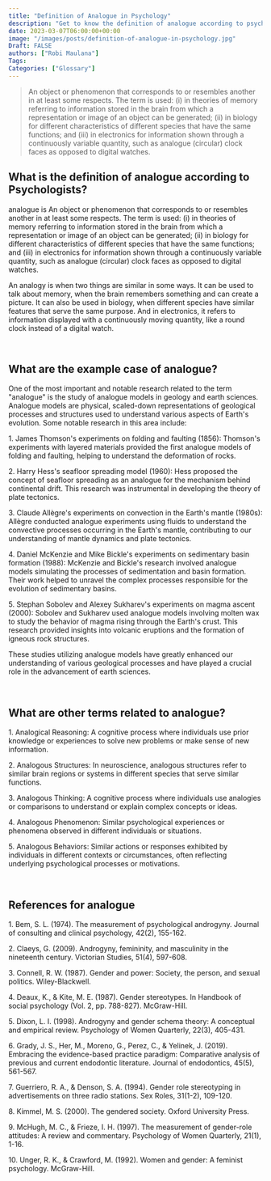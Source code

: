 ```yaml
---
title: "Definition of Analogue in Psychology"
description: "Get to know the definition of analogue according to psychologists."
date: 2023-03-07T06:00:00+00:00
image: "/images/posts/definition-of-analogue-in-psychology.jpg"
Draft: FALSE
authors: ["Robi Maulana"]
Tags: 
Categories: ["Glossary"]
---
```






> An object or phenomenon that corresponds to or resembles another in at least some respects. The term is used: (i) in theories of memory referring to information stored in the brain from which a representation or image of an object can be generated; (ii) in biology for different characteristics of different species that have the same functions; and (iii) in electronics for information shown through a continuously variable quantity, such as analogue (circular) clock faces as opposed to digital watches.

## What is the definition of analogue according to Psychologists?

analogue is An object or phenomenon that corresponds to or resembles another in at least some respects. The term is used: (i) in theories of memory referring to information stored in the brain from which a representation or image of an object can be generated; (ii) in biology for different characteristics of different species that have the same functions; and (iii) in electronics for information shown through a continuously variable quantity, such as analogue (circular) clock faces as opposed to digital watches.

An analogy is when two things are similar in some ways. It can be used to talk about memory, when the brain remembers something and can create a picture. It can also be used in biology, when different species have similar features that serve the same purpose. And in electronics, it refers to information displayed with a continuously moving quantity, like a round clock instead of a digital watch.

 

## What are the example case of analogue?

One of the most important and notable research related to the term "analogue" is the study of analogue models in geology and earth sciences. Analogue models are physical, scaled-down representations of geological processes and structures used to understand various aspects of Earth's evolution. Some notable research in this area include:

1\. James Thomson's experiments on folding and faulting (1856): Thomson's experiments with layered materials provided the first analogue models of folding and faulting, helping to understand the deformation of rocks.

2\. Harry Hess's seafloor spreading model (1960): Hess proposed the concept of seafloor spreading as an analogue for the mechanism behind continental drift. This research was instrumental in developing the theory of plate tectonics.

3\. Claude Allègre's experiments on convection in the Earth's mantle (1980s): Allègre conducted analogue experiments using fluids to understand the convective processes occurring in the Earth's mantle, contributing to our understanding of mantle dynamics and plate tectonics.

4\. Daniel McKenzie and Mike Bickle's experiments on sedimentary basin formation (1988): McKenzie and Bickle's research involved analogue models simulating the processes of sedimentation and basin formation. Their work helped to unravel the complex processes responsible for the evolution of sedimentary basins.

5\. Stephan Sobolev and Alexey Sukharev's experiments on magma ascent (2000): Sobolev and Sukharev used analogue models involving molten wax to study the behavior of magma rising through the Earth's crust. This research provided insights into volcanic eruptions and the formation of igneous rock structures.

These studies utilizing analogue models have greatly enhanced our understanding of various geological processes and have played a crucial role in the advancement of earth sciences.

 

## What are other terms related to analogue?

1\. Analogical Reasoning: A cognitive process where individuals use prior knowledge or experiences to solve new problems or make sense of new information.

2\. Analogous Structures: In neuroscience, analogous structures refer to similar brain regions or systems in different species that serve similar functions.

3\. Analogous Thinking: A cognitive process where individuals use analogies or comparisons to understand or explain complex concepts or ideas.

4\. Analogous Phenomenon: Similar psychological experiences or phenomena observed in different individuals or situations.

5\. Analogous Behaviors: Similar actions or responses exhibited by individuals in different contexts or circumstances, often reflecting underlying psychological processes or motivations.

 

## References for analogue

1\. Bem, S. L. (1974). The measurement of psychological androgyny. Journal of consulting and clinical psychology, 42(2), 155-162.

2\. Claeys, G. (2009). Androgyny, femininity, and masculinity in the nineteenth century. Victorian Studies, 51(4), 597-608.

3\. Connell, R. W. (1987). Gender and power: Society, the person, and sexual politics. Wiley-Blackwell.

4\. Deaux, K., & Kite, M. E. (1987). Gender stereotypes. In Handbook of social psychology (Vol. 2, pp. 788-827). McGraw-Hill.

5\. Dixon, L. I. (1998). Androgyny and gender schema theory: A conceptual and empirical review. Psychology of Women Quarterly, 22(3), 405-431.

6\. Grady, J. S., Her, M., Moreno, G., Perez, C., & Yelinek, J. (2019). Embracing the evidence-based practice paradigm: Comparative analysis of previous and current endodontic literature. Journal of endodontics, 45(5), 561-567.

7\. Guerriero, R. A., & Denson, S. A. (1994). Gender role stereotyping in advertisements on three radio stations. Sex Roles, 31(1-2), 109-120.

8\. Kimmel, M. S. (2000). The gendered society. Oxford University Press.

9\. McHugh, M. C., & Frieze, I. H. (1997). The measurement of gender-role attitudes: A review and commentary. Psychology of Women Quarterly, 21(1), 1-16.

10\. Unger, R. K., & Crawford, M. (1992). Women and gender: A feminist psychology. McGraw-Hill.
